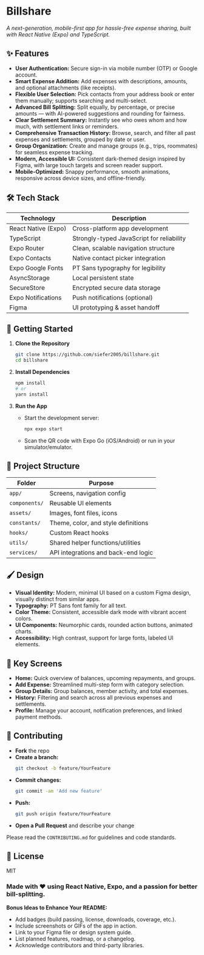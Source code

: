 # Billshare

*A next-generation, mobile-first app for hassle-free expense sharing, built with React Native (Expo) and TypeScript.*

## ✨ Features

- **User Authentication:** Secure sign-in via mobile number (OTP) or Google account.
- **Smart Expense Addition:** Add expenses with descriptions, amounts, and optional attachments (like receipts).
- **Flexible User Selection:** Pick contacts from your address book or enter them manually; supports searching and multi-select.
- **Advanced Bill Splitting:** Split equally, by percentage, or precise amounts — with AI-powered suggestions and rounding for fairness.
- **Clear Settlement Summary:** Instantly see who owes whom and how much, with settlement links or reminders.
- **Comprehensive Transaction History:** Browse, search, and filter all past expenses and settlements, grouped by date or user.
- **Group Organization:** Create and manage groups (e.g., trips, roommates) for seamless expense tracking.
- **Modern, Accessible UI:** Consistent dark-themed design inspired by Figma, with large touch targets and screen reader support.
- **Mobile-Optimized:** Snappy performance, smooth animations, responsive across device sizes, and offline-friendly.

## 🛠️ Tech Stack

| Technology           | Description                                    |
|----------------------|------------------------------------------------|
| React Native (Expo)  | Cross-platform app development                 |
| TypeScript           | Strongly-typed JavaScript for reliability      |
| Expo Router          | Clean, scalable navigation structure           |
| Expo Contacts        | Native contact picker integration              |
| Expo Google Fonts    | PT Sans typography for legibility              |
| AsyncStorage         | Local persistent state                         |
| SecureStore          | Encrypted secure data storage                  |
| Expo Notifications   | Push notifications (optional)                  |
| Figma                | UI prototyping & asset handoff                 |

## 🚀 Getting Started

1. **Clone the Repository**
   ```sh
   git clone https://github.com/siefer2005/billshare.git
   cd billshare
   ```

2. **Install Dependencies**
   ```sh
   npm install
   # or
   yarn install
   ```

3. **Run the App**
   - Start the development server:
     ```sh
     npx expo start
     ```
   - Scan the QR code with Expo Go (iOS/Android) or run in your simulator/emulator.

## 📁 Project Structure

| Folder         | Purpose                                    |
|----------------|--------------------------------------------|
| `app/`         | Screens, navigation config                 |
| `components/`  | Reusable UI elements                       |
| `assets/`      | Images, font files, icons                  |
| `constants/`   | Theme, color, and style definitions        |
| `hooks/`       | Custom React hooks                         |
| `utils/`       | Shared helper functions/utilities          |
| `services/`    | API integrations and back-end logic        |

## 🖌️ Design

- **Visual Identity:** Modern, minimal UI based on a custom Figma design, visually distinct from similar apps.
- **Typography:** PT Sans font family for all text.
- **Color Theme:** Consistent, accessible dark mode with vibrant accent colors.
- **UI Components:** Neumorphic cards, rounded action buttons, animated charts.
- **Accessibility:** High contrast, support for large fonts, labeled UI elements.

## 🧩 Key Screens

- **Home:** Quick overview of balances, upcoming repayments, and groups.
- **Add Expense:** Streamlined multi-step form with category selection.
- **Group Details:** Group balances, member activity, and total expenses.
- **History:** Filtering and search across all previous expenses and settlements.
- **Profile:** Manage your account, notification preferences, and linked payment methods.

## 🙌 Contributing

- **Fork** the repo
- **Create a branch:**  
  ```sh
  git checkout -b feature/YourFeature
  ```
- **Commit changes:**  
  ```sh
  git commit -am 'Add new feature'
  ```
- **Push:**  
  ```sh
  git push origin feature/YourFeature
  ```
- **Open a Pull Request** and describe your change

Please read the `CONTRIBUTING.md` for guidelines and code standards.

## 📄 License

MIT

### Made with ❤️ using React Native, Expo, and a passion for better bill-splitting.

**Bonus Ideas to Enhance Your README:**

- Add badges (build passing, license, downloads, coverage, etc.).
- Include screenshots or GIFs of the app in action.
- Link to your Figma file or design system guide.
- List planned features, roadmap, or a changelog.
- Acknowledge contributors and third-party libraries.
